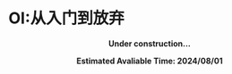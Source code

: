 # OI:从入门到放弃


<b><center> Under construction... </center></b>

<b><center> Estimated Avaliable Time: 2024/08/01 </center></b>